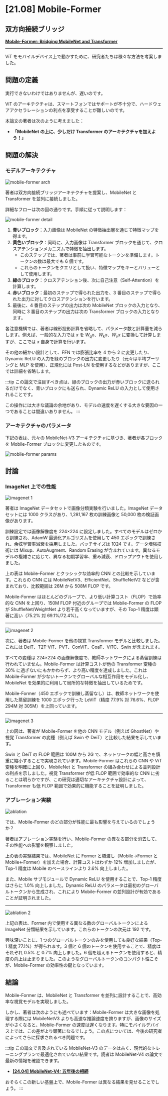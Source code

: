 # [21.08] Mobile-Former

## 双方向接続ブリッジ

[**Mobile-Former: Bridging MobileNet and Transformer**](https://arxiv.org/pdf/2108.05895)

---

ViT をモバイルデバイス上で動かすために、研究者たちは様々な方法を考案しました。

## 問題の定義

実行できないわけではありませんが、遅いのです。

ViT のアーキテクチャは、スマートフォンではサポートが不十分で、ハードウェアアクセラレーションの利点を享受することが難しいのです。

本論文の著者は次のように考えました：

- **「MobileNet の上に、少しだけ Transformer のアーキテクチャを加えよう！」**

## 問題の解決

### モデルアーキテクチャ

![mobile-former arch](./img/img1.jpg)

著者は双方向接続ブリッジアーキテクチャを提案し、MobileNet と Transformer を並列に接続しました。

詳細なフローは次の図の通りです。手順に従って説明します：

![mobile-former detail](./img/img3.jpg)

1. **青いブロック**：入力画像は MobileNet の特徴抽出層を通じて特徴マップを得ます。
2. **黄色いブロック**：同時に、入力画像は Transformer ブロックを通じて、クロスアテンションメカニズムで特徴を抽出します。
   - このステップでは、著者は事前に学習可能なトークンを準備します。トークンの数は最大でも 6 個です。
   - これらのトークンをクエリとして扱い、特徴マップをキーとバリューとして使用します。
3. **緑のブロック**：クロスアテンション後、次に自己注意（Self-Attention）を計算します。
4. **赤いブロック**：最初のステップで得られた出力を、3 番目のステップで得られた出力に対してクロスアテンションを行います。
5. 最後に、4 番目のステップの出力は次の MobileNet ブロックの入力となり、同時に 3 番目のステップの出力は次の Transformer ブロックの入力となります。

各注意機構では、著者は線形投影計算を省略して、パラメータ数と計算量を減らします。例えば、一般的な入力では $x$ を $W_q x$、$W_k x$、$W_v x$ に変換して計算しますが、ここでは $x$ 自身で計算を行います。

その他の細かい設計として、FFN では膨張比率を 4 から 2 に変更したり、Dynamic ReLU の入力を緑のブロックの出力に変更したり（元々は平均プーリングと MLP を使用）、正規化には Post-LN を使用するなどがありますが、ここでは詳細を省略します。

:::tip
この論文で注目すべき点は、緑のブロックの出力が赤いブロックに送られるだけでなく、青いブロックにも送られ、Dynamic ReLU の入力として使用されることです。

この操作には大きな議論の余地があり、モデルの速度を遅くする大きな要因の一つであることは間違いありません。
:::

### アーキテクチャのパラメータ

下記の表は、元々の MobileNet-V3 アーキテクチャに基づき、著者が各ブロックを Mobile-Former ブロックに変更したものです。

![mobile-former params](./img/img4.jpg)

## 討論

### ImageNet 上での性能

![imagenet 1](./img/img6.jpg)

著者は ImageNet データセットで画像分類実験を行いました。ImageNet データセットには 1000 クラスがあり、1,281,167 枚の訓練画像と 50,000 枚の検証画像があります。

訓練設定では画像解像度を 224×224 に設定しました。すべてのモデルはゼロから訓練され、AdamW 最適化アルゴリズムを使用して 450 エポックで訓練され、余弦学習率減衰を採用しました。バッチサイズは 1024 です。データ増強技術には Mixup、AutoAugment、Random Erasing が含まれています。異なるモデルの複雑さに応じて、異なる初期学習率、重み減衰、ドロップアウトを使用しました。

上の表は Mobile-Former とクラシックな効率的 CNN との比較を示しています。これらの CNN には MobileNetV3、EfficientNet、ShuffleNetV2 などが含まれており、比較範囲は 26M から 508M FLOP です。

Mobile-Former はほとんどのグループで、より低い計算コスト（FLOP）で効率的な CNN を上回り、150M FLOP 付近のグループでは Mobile-Former の FLOP が ShuffleNet/WeightNet より若干高くなっていますが、その Top-1 精度は顕著に高い（75.2% 対 69.1%/72.4%）。

---

![imagenet 2](./img/img7.jpg)

次に、著者は Mobile-Former を他の視覚 Transformer モデルと比較しました。これには DeiT、T2T-ViT、PVT、ConViT、CoaT、ViTC、Swin が含まれます。

すべての変種は 224×224 の画像解像度で、教師ネットワークによる蒸留訓練は行われていません。Mobile-Former は計算コストが他の Transformer 変種の 30% に過ぎないにもかかわらず、より高い精度を達成しました。これは Mobile-Former が少ないトークンでグローバルな相互作用をモデル化し、MobileNet を効果的に利用して局所的な特徴を抽出しているためです。

Mobile-Former（450 エポックで訓練し蒸留なし）は、教師ネットワークを使用した蒸留訓練を 1000 エポック行った LeViT（精度 77.9% 対 76.6%、FLOP 294M 対 305M）を上回っています。

---

![imagenet 3](./img/img2.jpg)

上の図は、著者が Mobile-Former を他の CNN モデル（例えば GhostNet）や視覚 Transformer の変種（例えば Swin や DeiT）と比較した結果を示しています。

Swin と DeiT の FLOP 範囲は 100M から 2G で、ネットワークの幅と高さを慎重に縮小することで実現されています。Mobile-Former はこれらの CNN や ViT 変種を明確に上回り、MobileNet と Transformer の組み合わせによる並列設計の利点を示しました。視覚 Transformer が低 FLOP 範囲で効率的な CNN に劣ることは明らかですが、この研究は適切なアーキテクチャ設計によって、Transformer も低 FLOP 範囲で効果的に機能することを証明しました。

### アブレーション実験

![ablation](./img/img8.jpg)

では、Mobile-Former のどの部分が性能に最も影響を与えているのでしょうか？

著者はアブレーション実験を行い、Mobile-Former の異なる部分を消去して、その性能への影響を観察しました。

上の表の実験結果では、MobileNet に Former と橋渡し（Mobile→Former と Mobile←Former）を加えた場合、計算コストはわずか 12% 増加しましたが、Top-1 精度は Mobile のベースラインより 2.6% 向上しました。

また、Mobile サブモジュールで Dynamic ReLU を使用することで、Top-1 精度はさらに 1.0% 向上しました。Dynamic ReLU のパラメータは最初のグローバルトークンから生成され、これにより Mobile-Former の並列設計が有効であることが証明されました。

---

![ablation 2](./img/img9.jpg)

上記の表は、Former 内で使用する異なる数のグローバルトークンによる ImageNet 分類結果を示しています。これらのトークンの次元は 192 です。

興味深いことに、1 つのグローバルトークンのみを使用しても良好な結果（Top-1 精度 77.1%）が得られます。3 個と 6 個のトークンを使用することで、精度はそれぞれ 0.5% と 0.7% 向上しました。6 個を超えるトークンを使用すると、精度の向上は止まりました。このようなグローバルトークンのコンパクト性こそが、Mobile-Former の効率性の鍵となっています。

## 結論

Mobile-Former は、MobileNet と Transformer を並列に設計することで、高効率な視覚モデルを実現しました。

しかし、著者は次のようにも述べています：Mobile-Former は大きな画像を処理する際には MobileNetV3 よりも高速な推論速度を誇りますが、画像のサイズが小さくなると、Mobile-Former の速度は遅くなります。特にモバイルデバイス上では、この差がより顕著になるでしょう。この点については、今後の研究者によってさらに探求されるべき問題です。

:::tip
この論文で言及されている MobileNet-V3 のデータは古く、現代的なトレーニングプランで最適化されていない結果です。読者は MobileNet-V4 の論文で最新の情報を確認できます。

- [**[24.04] MobileNet-V4: 五年後の相続**](../2404-mobilenet-v4/index.md)

おそらくこの新しい基盤上で、Mobile-Former は異なる結果を見せることでしょう。
:::
